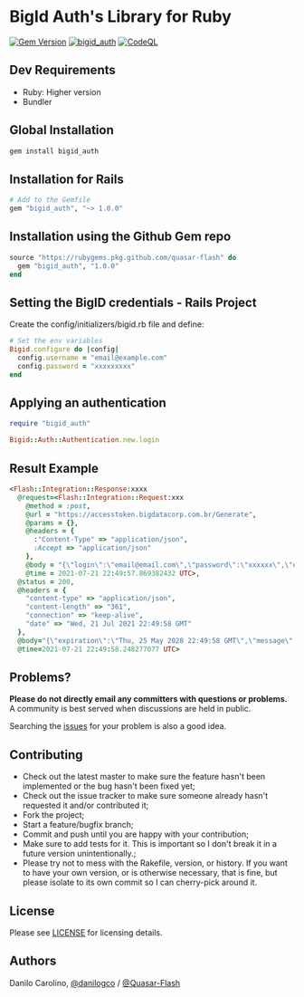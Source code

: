 # BigId Auth's Library for Ruby

[![Gem Version](https://badge.fury.io/rb/bigid_auth.svg)](https://badge.fury.io/rb/bigid_auth)
[![bigid_auth](https://github.com/Quasar-Flash/bigid_auth/actions/workflows/build.yml/badge.svg)](https://github.com/Quasar-Flash/bigid_auth/actions/workflows/build.yml)
[![CodeQL](https://github.com/Quasar-Flash/bigid_auth/actions/workflows/codeql.yml/badge.svg)](https://github.com/Quasar-Flash/bigid_auth/actions/workflows/codeql.yml)

## Dev Requirements

- Ruby: Higher version
- Bundler

## Global Installation

```ruby
gem install bigid_auth
```

## Installation for Rails

```ruby
# Add to the Gemfile
gem "bigid_auth", "~> 1.0.0"
```

## Installation using the Github Gem repo

```ruby
source "https://rubygems.pkg.github.com/quasar-flash" do
  gem "bigid_auth", "1.0.0"
end
```

## Setting the BigID credentials - Rails Project

Create the config/initializers/bigid.rb file and define:

```ruby
# Set the env variables
Bigid.configure do |config|
  config.username = "email@example.com"
  config.password = "xxxxxxxxx"
end
```

## Applying an authentication

```ruby
require "bigid_auth"

Bigid::Auth::Authentication.new.login
```

## Result Example

```ruby
<Flash::Integration::Response:xxxx
  @request=<Flash::Integration::Request:xxx
    @method = :post,
    @url = "https://accesstoken.bigdatacorp.com.br/Generate",
    @params = {},
    @headers = {
      :"Content-Type" => "application/json",
      :Accept => "application/json"
    },
    @body = "{\"login\":\"email@email.com\",\"password\":\"xxxxxx\",\"expires\":60000}",
    @time = 2021-07-21 22:49:57.869382432 UTC>,
  @status = 200,
  @headers = {
    "content-type" => "application/json",
    "content-length" => "361",
    "connection" => "keep-alive",
    "date" => "Wed, 21 Jul 2021 22:49:58 GMT"
  },
  @body="{\"expiration\":\"Thu, 25 May 2028 22:49:58 GMT\",\"message\":\"Token Generated\",\"success\":true,\"token\":\"xxx\",\"tokenID\":\"xxx\"}\n",
  @time=2021-07-21 22:49:58.248277077 UTC>

```

## Problems?

**Please do not directly email any committers with questions or problems.** A
community is best served when discussions are held in public.

Searching the [issues](https://github.com/Quasar-Flash/bigid_auth/issues)
for your problem is also a good idea.

## Contributing

- Check out the latest master to make sure the feature hasn't been implemented
  or the bug hasn't been fixed yet;
- Check out the issue tracker to make sure someone already hasn't requested it
  and/or contributed it;
- Fork the project;
- Start a feature/bugfix branch;
- Commit and push until you are happy with your contribution;
- Make sure to add tests for it. This is important so I don't break it in a
  future version unintentionally.;
- Please try not to mess with the Rakefile, version, or history. If you want to
  have your own version, or is otherwise necessary, that is fine, but please
  isolate to its own commit so I can cherry-pick around it.

## License

Please see [LICENSE](https://github.com/Quasar-Flash/bigid_auth/blob/master/LICENSE.txt)
for licensing details.

## Authors

Danilo Carolino, [@danilogco](https://github.com/danilogco) / [@Quasar-Flash](https://github.com/Quasar-Flash)
